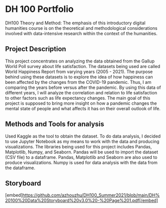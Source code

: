 # DH 100 Portfolio
DH100 Theory and Method: The emphasis of this introductory digital humanities course is on the theoretical and methodological considerations involved with data-intensive research within the context of the humanities.

## Project Description
This project concentrates on analyzing the data obtained from the Gallup World Poll survey about life satisfaction. The datasets being used are called World Happiness Report from varying years (2005 - 2021). The purpose behind using these datasets is to explore the idea of how happiness can been affected by the changes from the COVID-19 pandemic. Thus, I am comparing the years before versus after the pandemic. By using this data of different years, I will analyze the correlation and relation to life satisfaction to other factors such as life expectancy changes. The main goal of this project is supposed to bring more insight on how a pandemic changes the mental state of people and what affects it has on their overall outlook of life. 

## Methods and Tools for analysis
Used Kaggle as the tool to obtain the dataset. To do data analysis, I decided to use Jupyter Notebook as my means to work with the data and producing visualizations. 
The libraries being used for this project includes Pandas, Matplotlib, Numpy, and Seaborn. Pandas will be used to import the dataset (CSV file) to a dataframe. Pandas, Matplotlib and Seaborn are also used to produce visualizations. Numpy is used for data analysis with the data from the dataframe.

## Storyboard
[embed]https://github.com/azhouzhu/DH100_Summer2021/blob/main/DH%20100%20Data%20Storyboard%20v3.0%20-%20Page%201.pdf[/embed]
